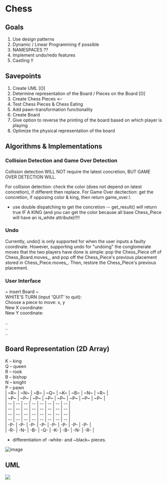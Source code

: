 # Chess

## Goals
1. Use design patterns
2. Dynamic / Linear Programming if possible
3. NAMESPACES ??
4. Implement undo/redo features 
5. Castling !!

## Savepoints
1. Create UML [O]
2. Determine representation of the Board / Pieces on the Board [O]
3. Create Chess Pieces  <--
4. Test Chess Pieces & Chess Eating
5. Add pawn-transformation functionality
6. Create Board 
7. Give option to reverse the printing of the board based on which player is playing
8. Optimize the physical representation of the board

## Algorithms & Implementations
### Collision Detection and Game Over Detection
Collision detection WILL NOT require the latest concretion, BUT GAME OVER DETECTION WILL.

For collision detection: check the color (does not depend on latest concretion), if different then replace. 
For Game Over dectection: get the concretion, if opposing color & king, then return game_over.\
- use double dispatching to get the concretion -- get_result() will return true IF A KING (and you can get the color because all base Chess_Piece will have an is_white attribute)!!!!

### Undo
Currently, undo() is only supported for when the user inputs a faulty coordinate. However, supporting undo for "undoing" the conglomerate moves that the two players have done is simple: pop the Chess_Piece off of Chess_Board.moves_, and pop off the Chess_Piece's previous placement stored in Chess_Piece.moves_. Then, restore the Chess_Piece's previous placement.

### User Interface
~ insert Board ~ <br>
WHITE'S TURN (input 'QUIT' to quit): <br>
Choose a piece to move: x, y <br>
New X coordinate: <br>
New Y coordinate: <br>

.. <br>
.. <br>
.. <br>

## Board Representation (2D Array)
K – king <br>
Q – queen <br>
R – rook <br>
B – bishop <br>
N – knight <br>
P – pawn <br>
| ~R~ | ~N~ | ~B~ | ~Q~ | ~K~ | ~B~ | ~N~ | ~R~ | <br>
| ~P~ | ~P~ | ~P~ | ~P~ | ~P~ | ~P~ | ~P~ | ~P~ | <br>
|  -- |  -- |  -- |  -- |  -- |  -- |  -- |  -- | <br>
|  -- |  -- |  -- |  -- |  -- |  -- |  -- |  -- | <br>
|  -- |  -- |  -- |  -- |  -- |  -- |  -- |  -- | <br>
|  -- |  -- |  -- |  -- |  -- |  -- |  -- |  -- | <br>
| -P- | -P- | -P- | -P- | -P- | -P- | -P- | -P- | <br>
| -R- | -N- | -B- | -Q- | -K- | -B- | -N- | -R- | <br>

* differentiation of -white- and ~black~ pieces.

![image](https://github.com/grapemoli/cmd_line_chess/assets/105399768/2df35ad8-08ec-4466-8c38-e2d488acf922)


## UML
[![](https://mermaid.ink/img/pako:eNrtWm1v2zYQ_iucghrKaqPfhcBA0gDDUBTrkqFf6kKgJdomIoseSbnx0va3jy-SzTdZTqwNq-d8SCLe8e5499zxROopykiOoiTKCsjYLYZzCpdgUgLx8-oVuEMF5JiUbIFXTI--XSDG0g8YZQiMRqR-viGQ5j4DGY3Ae7JG6UdY4FyJSu85hRzNNz731VfB_gF-KVtI73A5n7QR_6CwZDNCl6lBarivKYWb1DBVmP51bNuuOYNitIbfK4S6uW4wW5BVJ9sdIQ-dTO9KPF_wwJLTj5hhTqhi-wUuUfrbGtFmVLPr323e1wq0XyTPEpW8PTRbfTLi7QFtLFUeTW8qXOSImposghkae4aETSCKApBvJUzBLZrhEitg7rB6gxZwjQmFBXgDhE1Vxiv5oKYgthMhBQMlmP1UT1fotzD1pAny5wIwTlOKVhQx4SW16PgykaMKkDu-ZeNIVrskTcDWua0poOc-Cl6G_0IpN0c3wdGMFIQKypSQwhyHmRKfiOXD7GFHeW0uLRbGNcYPfZP3WzwYauVa9xA8NuYNwab597JN8Ur-Tiw3Dyzm7ya3RUGPKKs4iqcSJ4mZuIMWIxKwJjg3ZVRlTuLA-Bzx9FEF1HG0Jm3aScoVkmwHQhN1MCTVi0aBGU_X0rup9D8LWQWzDK14vE5CeWjxf2vyQ6M4XE-e-sQpLj2QOkPPR2jQ7B6xevlvKlOYFC5RgBR_D1BeJ0c4ek6ahCWcE-bAhNH8OtBuIXeSSXYjp7YXyDXFR8I7XOz7kNy5oygldbao8DjJoejnXHhhLty354Jsv3-cXACHJYNcVNzfxqJ81KBTPTjoVPrO6HwROoOoVG9lp1ai1aJ6hGUP8g6ozDoUDfr1kwN_bcgZ__13Kvrc4dQSQa-qx0yo3fSP58KNVlPnQq3VSYZ6ceds6D8b5PHaqeWCXFOPmXC8uAPSQMWhyQL14OSAsuKcAf1ngD47PrUc0Kvqs2HvQeABeVBHY_tmoB_ddwNtyzkb-swGeeJPCqFY2ARuEUfKOvAGyGsTIK9NpJ7sYTvTuwvYXn48tRxsNwxx62F2mGMtB82jjEFgeRaTfHvsZFI9dieXbj462WR97jZLAXfQAjFRbqqC22hxipV3hWX6eqSVoTyVQfIx50124tBB_79HYXeBpi5G76z9gfk5odm8-wTWlOsrA_c_j63tR9SS0Dbw8u3mtWlTfFjtdqquuahQlQ3ltFZnUVai9PA4WJ4gDRLkqmNzW_JZeHPOv_d2oC3imWJRM-OWncIMlTtdMoV3ALZPePNfx2XfBeAk1bwxLlcVb8q30LilBGuFf5f_38DiBVDoSW2vfvr86bPpO8_62FDUch1vY9CXUKPWd4wDXn_maUF4cDBIwV6UurYYWAUHg1UUVBlIsMOMhKQqQFuG66IgXxgQ3gA5ns0QFVEHsJgTivliycAUMpQDMVNTty2KmGq38QyQGeALBNSKNRDNnGn9CuTJacd1n5Su9UYpIBlshCxHt8l2duHD2DBLlRU5As-LmNsUZLKnS1diO0-blO5DoOxAehX4p2wTepVIRa_Q75pVX9GryKlqe44WGdwZvPLZB8hbRMehAtvBdYb4GeLPhPjuTZYiVT3Nz9qcawDrQzrrjdUiOcjdQ5vKQQWzuPvMw9_G9XQZsSOm6_gcIUBH4wgBCsTHrECeUbxkumyDprpZS_yPbYMVsBUDo1CLGu5Q94Glk-MMmR8BMqKeqA9pEbieypeQjNdv-1dXzcB4bH-H61H3fnW9U_BryRGdwQxtNWxHxmPfxBDZ2pxDbG0NZjSMloguIc6jJFLJMIlEq7xEkygR_-ZoBquCT6KhJpkfwkuOOn0EoaLrek4h1gTpJJIk4c5vQgWsOLnflFmUzGDB0DCqVsIOVAvajqJcmv--_uZe_vn2Ny1c_FE?type=png)](https://mermaid.live/edit#pako:eNrtWm1v2zYQ_iucghrKaqPfhcBA0gDDUBTrkqFf6kKgJdomIoseSbnx0va3jy-SzTdZTqwNq-d8SCLe8e5499zxROopykiOoiTKCsjYLYZzCpdgUgLx8-oVuEMF5JiUbIFXTI--XSDG0g8YZQiMRqR-viGQ5j4DGY3Ae7JG6UdY4FyJSu85hRzNNz731VfB_gF-KVtI73A5n7QR_6CwZDNCl6lBarivKYWb1DBVmP51bNuuOYNitIbfK4S6uW4wW5BVJ9sdIQ-dTO9KPF_wwJLTj5hhTqhi-wUuUfrbGtFmVLPr323e1wq0XyTPEpW8PTRbfTLi7QFtLFUeTW8qXOSImposghkae4aETSCKApBvJUzBLZrhEitg7rB6gxZwjQmFBXgDhE1Vxiv5oKYgthMhBQMlmP1UT1fotzD1pAny5wIwTlOKVhQx4SW16PgykaMKkDu-ZeNIVrskTcDWua0poOc-Cl6G_0IpN0c3wdGMFIQKypSQwhyHmRKfiOXD7GFHeW0uLRbGNcYPfZP3WzwYauVa9xA8NuYNwab597JN8Ur-Tiw3Dyzm7ya3RUGPKKs4iqcSJ4mZuIMWIxKwJjg3ZVRlTuLA-Bzx9FEF1HG0Jm3aScoVkmwHQhN1MCTVi0aBGU_X0rup9D8LWQWzDK14vE5CeWjxf2vyQ6M4XE-e-sQpLj2QOkPPR2jQ7B6xevlvKlOYFC5RgBR_D1BeJ0c4ek6ahCWcE-bAhNH8OtBuIXeSSXYjp7YXyDXFR8I7XOz7kNy5oygldbao8DjJoejnXHhhLty354Jsv3-cXACHJYNcVNzfxqJ81KBTPTjoVPrO6HwROoOoVG9lp1ai1aJ6hGUP8g6ozDoUDfr1kwN_bcgZ__13Kvrc4dQSQa-qx0yo3fSP58KNVlPnQq3VSYZ6ceds6D8b5PHaqeWCXFOPmXC8uAPSQMWhyQL14OSAsuKcAf1ngD47PrUc0Kvqs2HvQeABeVBHY_tmoB_ddwNtyzkb-swGeeJPCqFY2ARuEUfKOvAGyGsTIK9NpJ7sYTvTuwvYXn48tRxsNwxx62F2mGMtB82jjEFgeRaTfHvsZFI9dieXbj462WR97jZLAXfQAjFRbqqC22hxipV3hWX6eqSVoTyVQfIx50124tBB_79HYXeBpi5G76z9gfk5odm8-wTWlOsrA_c_j63tR9SS0Dbw8u3mtWlTfFjtdqquuahQlQ3ltFZnUVai9PA4WJ4gDRLkqmNzW_JZeHPOv_d2oC3imWJRM-OWncIMlTtdMoV3ALZPePNfx2XfBeAk1bwxLlcVb8q30LilBGuFf5f_38DiBVDoSW2vfvr86bPpO8_62FDUch1vY9CXUKPWd4wDXn_maUF4cDBIwV6UurYYWAUHg1UUVBlIsMOMhKQqQFuG66IgXxgQ3gA5ns0QFVEHsJgTivliycAUMpQDMVNTty2KmGq38QyQGeALBNSKNRDNnGn9CuTJacd1n5Su9UYpIBlshCxHt8l2duHD2DBLlRU5As-LmNsUZLKnS1diO0-blO5DoOxAehX4p2wTepVIRa_Q75pVX9GryKlqe44WGdwZvPLZB8hbRMehAtvBdYb4GeLPhPjuTZYiVT3Nz9qcawDrQzrrjdUiOcjdQ5vKQQWzuPvMw9_G9XQZsSOm6_gcIUBH4wgBCsTHrECeUbxkumyDprpZS_yPbYMVsBUDo1CLGu5Q94Glk-MMmR8BMqKeqA9pEbieypeQjNdv-1dXzcB4bH-H61H3fnW9U_BryRGdwQxtNWxHxmPfxBDZ2pxDbG0NZjSMloguIc6jJFLJMIlEq7xEkygR_-ZoBquCT6KhJpkfwkuOOn0EoaLrek4h1gTpJJIk4c5vQgWsOLnflFmUzGDB0DCqVsIOVAvajqJcmv--_uZe_vn2Ny1c_FE)
